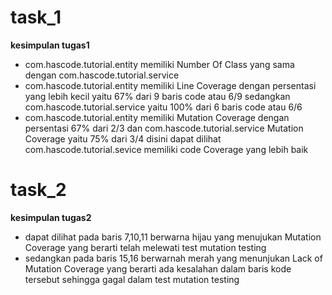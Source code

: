 # task_1
**kesimpulan tugas1**
- com.hascode.tutorial.entity memiliki Number Of Class yang sama dengan com.hascode.tutorial.service
- com.hascode.tutorial.entity memiliki Line Coverage dengan persentasi yang lebih kecil yaitu 67% dari 9 baris code atau 6/9 sedangkan com.hascode.tutorial.service yaitu 100% dari 6 baris code atau 6/6
- com.hascode.tutorial.entity memiliki Mutation Coverage dengan persentasi 67% dari 2/3 dan com.hascode.tutorial.service Mutation Coverage yaitu 75% dari 3/4
disini dapat dilihat com.hascode.tutorial.sevice memiliki code Coverage yang lebih baik


# task_2
**kesimpulan tugas2**
- dapat dilihat pada baris 7,10,11 berwarna hijau yang menujukan Mutation Coverage yang berarti telah melewati test mutation testing
- sedangkan pada baris 15,16 berwarnah merah yang menunjukan Lack of Mutation Coverage yang berarti ada kesalahan dalam baris kode tersebut sehingga gagal dalam test mutation testing
